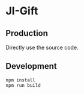 # JI-Gift

## Production
Directly use the source code.

## Development
```
npm install
npm run build
```